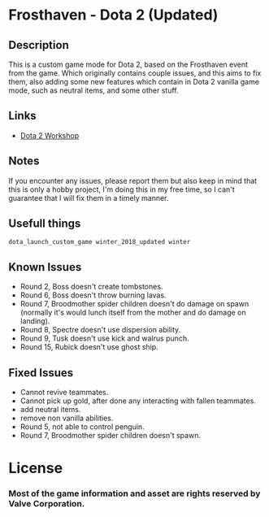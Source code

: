# Frosthaven - Dota 2 (Updated)

## Description

This is a custom game mode for Dota 2, based on the Frosthaven event from the game. Which originally contains couple issues, and this aims to fix them, also adding some new features which contain in Dota 2 vanilla game mode, such as neutral items, and some other stuff.

## Links

- [Dota 2 Workshop](https://steamcommunity.com/sharedfiles/filedetails/?id=2504778078)

## Notes

If you encounter any issues, please report them but also keep in mind that this is only a hobby project, I'm doing this in my free time, so I can't guarantee that I will fix them in a timely manner.

## Usefull things

```
dota_launch_custom_game winter_2018_updated winter
```

## Known Issues

- Round 2, Boss doesn't create tombstones.
- Round 6, Boss doesn't throw burning lavas.
- Round 7, Broodmother spider children doesn't do damage on spawn (normally it's would lunch itself from the mother and do damage on landing).
- Round 8, Spectre doesn't use dispersion ability.
- Round 9, Tusk doesn't use kick and walrus punch.
- Round 15, Rubick doesn't use ghost ship.

## Fixed Issues

- Cannot revive teammates.
- Cannot pick up gold, after done any interacting with fallen teammates.
- add neutral items.
- remove non vanilla abilities.
- Round 5, not able to control penguin.
- Round 7, Broodmother spider children doesn't spawn.

# License

### Most of the game information and asset are rights reserved by Valve Corporation.
